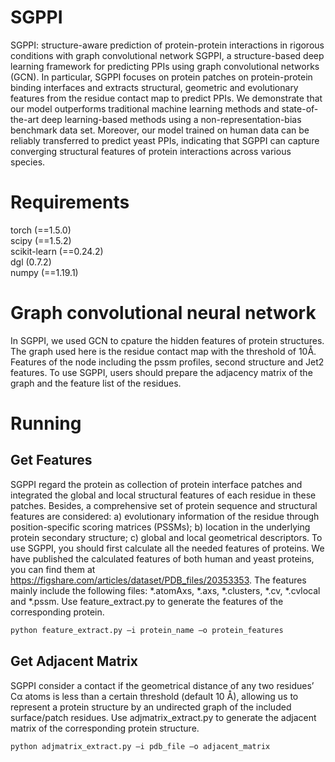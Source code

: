 # SGPPI
SGPPI: structure-aware prediction of protein-protein interactions in rigorous conditions with graph convolutional network
SGPPI, a structure-based deep learning framework for predicting PPIs using graph convolutional networks (GCN). In particular, SGPPI focuses on protein patches on protein-protein binding interfaces and extracts structural, geometric and evolutionary features from the residue contact map to predict PPIs. We demonstrate that our model outperforms traditional machine learning
methods and state-of-the-art deep learning-based methods using a non-representation-bias benchmark data set. Moreover, our model trained on human data can be reliably transferred to predict yeast PPIs, indicating that SGPPI can capture converging
structural features of protein interactions across various species.
# Requirements
torch (==1.5.0)  
scipy (==1.5.2)  
scikit-learn (==0.24.2)  
dgl (0.7.2)  
numpy (==1.19.1)  
# Graph convolutional neural network
In SGPPI, we used GCN to cpature the hidden features of protein structures. The graph used here is the residue contact map with the threshold of 10Å. Features of the node including the pssm profiles, second structure and Jet2 features. To use SGPPI, users should prepare the  adjacency matrix of the graph and the feature list of the residues. 
# Running
## Get Features
SGPPI regard the protein as collection of protein interface patches and integrated the global and local structural features of each residue in these patches. Besides, a comprehensive set of protein sequence and structural features are considered: a) evolutionary information of the residue through position-specific scoring matrices (PSSMs); b) location in the underlying protein secondary structure; c) global and local geometrical descriptors.
To use SGPPI, you should first calculate all the needed features of proteins. We have published the calculated features of both human and yeast proteins, you can find them at https://figshare.com/articles/dataset/PDB_files/20353353. The features mainly include the following files: *.atomAxs, *.axs, *.clusters, *.cv, *.cvlocal and *.pssm. Use feature_extract.py to generate the features of the corresponding protein.

```python
python feature_extract.py –i protein_name –o protein_features
```
## Get Adjacent Matrix
SGPPI consider a contact if the geometrical distance of any two residues’ Cα atoms is less than a certain threshold (default 10 Å), allowing us to represent a protein structure by an undirected graph of the included surface/patch residues. Use adjmatrix_extract.py to generate the adjacent matrix of the corresponding protein structure.

```python
python adjmatrix_extract.py –i pdb_file –o adjacent_matrix
```

